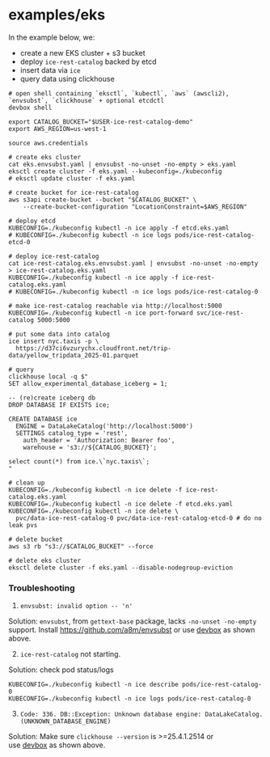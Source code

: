 # examples/eks

In the example below, we:

- create a new EKS cluster + s3 bucket
- deploy `ice-rest-catalog` backed by etcd
- insert data via `ice`
- query data using clickhouse

```shell
# open shell containing `eksctl`, `kubectl`, `aws` (awscli2), `envsubst`, `clickhouse` + optional etcdctl
devbox shell

export CATALOG_BUCKET="$USER-ice-rest-catalog-demo"
export AWS_REGION=us-west-1

source aws.credentials

# create eks cluster
cat eks.envsubst.yaml | envsubst -no-unset -no-empty > eks.yaml
eksctl create cluster -f eks.yaml --kubeconfig=./kubeconfig
# eksctl update cluster -f eks.yaml

# create bucket for ice-rest-catalog
aws s3api create-bucket --bucket "$CATALOG_BUCKET" \
    --create-bucket-configuration "LocationConstraint=$AWS_REGION"

# deploy etcd
KUBECONFIG=./kubeconfig kubectl -n ice apply -f etcd.eks.yaml
# KUBECONFIG=./kubeconfig kubectl -n ice logs pods/ice-rest-catalog-etcd-0

# deploy ice-rest-catalog
cat ice-rest-catalog.eks.envsubst.yaml | envsubst -no-unset -no-empty > ice-rest-catalog.eks.yaml
KUBECONFIG=./kubeconfig kubectl -n ice apply -f ice-rest-catalog.eks.yaml
# KUBECONFIG=./kubeconfig kubectl -n ice logs pods/ice-rest-catalog-0

# make ice-rest-catalog reachable via http://localhost:5000
KUBECONFIG=./kubeconfig kubectl -n ice port-forward svc/ice-rest-catalog 5000:5000

# put some data into catalog
ice insert nyc.taxis -p \
  https://d37ci6vzurychx.cloudfront.net/trip-data/yellow_tripdata_2025-01.parquet

# query
clickhouse local -q $"
SET allow_experimental_database_iceberg = 1;

-- (re)create iceberg db  
DROP DATABASE IF EXISTS ice;  

CREATE DATABASE ice
  ENGINE = DataLakeCatalog('http://localhost:5000')
  SETTINGS catalog_type = 'rest',
    auth_header = 'Authorization: Bearer foo', 
    warehouse = 's3://${CATALOG_BUCKET}';

select count(*) from ice.\`nyc.taxis\`;
"

# clean up
KUBECONFIG=./kubeconfig kubectl -n ice delete -f ice-rest-catalog.eks.yaml
KUBECONFIG=./kubeconfig kubectl -n ice delete -f etcd.eks.yaml
KUBECONFIG=./kubeconfig kubectl -n ice delete \
  pvc/data-ice-rest-catalog-0 pvc/data-ice-rest-catalog-etcd-0 # do no leak pvs

# delete bucket
aws s3 rb "s3://$CATALOG_BUCKET" --force

# delete eks cluster
eksctl delete cluster -f eks.yaml --disable-nodegroup-eviction
```

### Troubleshooting

1. `envsubst: invalid option -- 'n'`  

Solution: `envsubst`, from `gettext-base` package, lacks `-no-unset -no-empty` support. Install https://github.com/a8m/envsubst or 
use [devbox](https://www.jetify.com/docs/devbox/installing_devbox/) as shown above.   

2. `ice-rest-catalog` not starting.  

Solution: check pod status/logs 

```shell
KUBECONFIG=./kubeconfig kubectl -n ice describe pods/ice-rest-catalog-0
KUBECONFIG=./kubeconfig kubectl -n ice logs pods/ice-rest-catalog-0
```

3. `Code: 336. DB::Exception: Unknown database engine: DataLakeCatalog. (UNKNOWN_DATABASE_ENGINE)`

Solution: Make sure `clickhouse --version` is >=25.4.1.2514 or   
use [devbox](https://www.jetify.com/docs/devbox/installing_devbox/) as shown above.   
